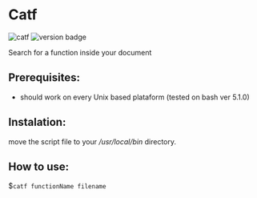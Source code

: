 # Catf


![catf](https://user-images.githubusercontent.com/37278803/129665432-95eebb06-b768-43d8-a398-4a233ec1f338.gif)
![version badge](https://img.shields.io/badge/Version-1.1-sucess)  
 
Search for a function inside your document

## Prerequisites: 
* should work on every Unix based plataform (tested on bash ver 5.1.0)

## Instalation: 
move the script file to your _/usr/local/bin_ directory. 

## How to use: 

$`catf functionName filename` 
